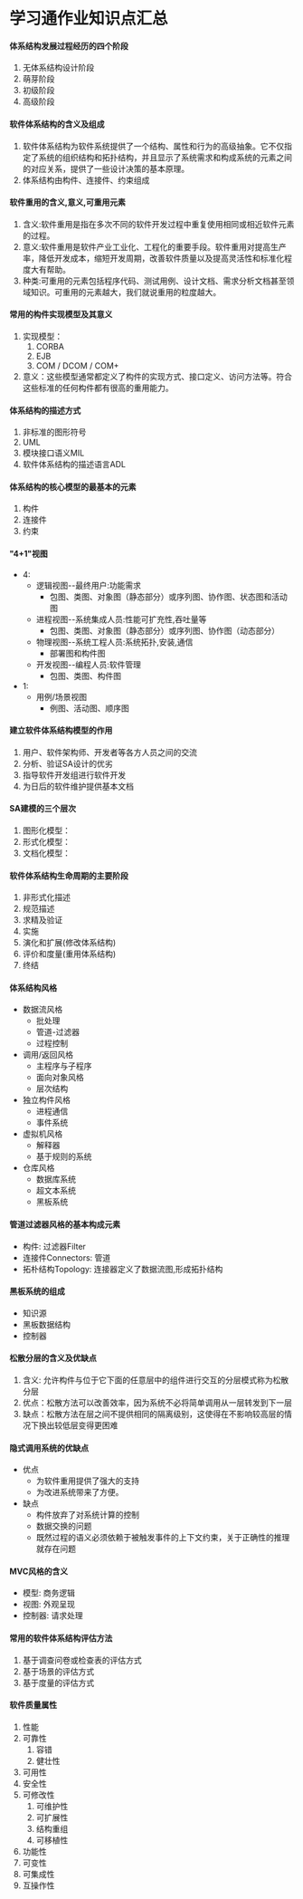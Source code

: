 # 学习通作业知识点汇总

#### 体系结构发展过程经历的四个阶段

1. 无体系结构设计阶段
2. 萌芽阶段
3. 初级阶段
4. 高级阶段

#### 软件体系结构的含义及组成

1. 软件体系结构为软件系统提供了一个结构、属性和行为的高级抽象。它不仅指定了系统的组织结构和拓扑结构，并且显示了系统需求和构成系统的元素之间的对应关系，提供了一些设计决策的基本原理。
2. 体系结构由构件、连接件、约束组成

#### 软件重用的含义,意义,可重用元素

1. 含义:软件重用是指在多次不同的软件开发过程中重复使用相同或相近软件元素的过程。
2. 意义:软件重用是软件产业工业化、工程化的重要手段。软件重用对提高生产率，降低开发成本，缩短开发周期，改善软件质量以及提高灵活性和标准化程度大有帮助。
3. 种类:可重用的元素包括程序代码、测试用例、设计文档、需求分析文档甚至领域知识。可重用的元素越大，我们就说重用的粒度越大。

#### 常用的构件实现模型及其意义

1. 实现模型：
   1. CORBA
   2. EJB
   3. COM / DCOM / COM+
2. 意义：这些模型通常都定义了构件的实现方式、接口定义、访问方法等。符合这些标准的任何构件都有很高的重用能力。

#### 体系结构的描述方式

1. 非标准的图形符号
2. UML
3. 模块接口语义MIL
4. 软件体系结构的描述语言ADL

#### 体系结构的核心模型的最基本的元素

1. 构件
2. 连接件
3. 约束

#### "4+1"视图

* 4:
  * 逻辑视图--最终用户:功能需求
    * 包图、类图、对象图（静态部分）或序列图、协作图、状态图和活动图
  * 进程视图--系统集成人员:性能可扩充性,吞吐量等
    * 包图、类图、对象图（静态部分）或序列图、协作图（动态部分）
  * 物理视图--系统工程人员:系统拓扑,安装,通信
    * 部署图和构件图
  * 开发视图--编程人员:软件管理
    * 包图、类图、构件图
* 1:
  * 用例/场景视图
    * 例图、活动图、顺序图

#### 建立软件体系结构模型的作用

1. 用户、软件架构师、开发者等各方人员之间的交流
2. 分析、验证SA设计的优劣
3. 指导软件开发组进行软件开发
4. 为日后的软件维护提供基本文档

#### SA建模的三个层次

1. 图形化模型： 
2. 形式化模型：
3. 文档化模型：

#### 软件体系结构生命周期的主要阶段

1. 非形式化描述
2. 规范描述
3. 求精及验证
4. 实施
5. 演化和扩展(修改体系结构)
6. 评价和度量(重用体系结构)
7. 终结

#### 体系结构风格

* 数据流风格
   * 批处理
   * 管道-过滤器
   * 过程控制
* 调用/返回风格
  * 主程序与子程序
  * 面向对象风格
  * 层次结构
* 独立构件风格
  * 进程通信
  * 事件系统
* 虚拟机风格
  * 解释器
  * 基于规则的系统
* 仓库风格
  * 数据库系统
  * 超文本系统
  * 黑板系统

#### 管道过滤器风格的基本构成元素

* 构件: 过滤器Filter
* 连接件Connectors: 管道
* 拓朴结构Topology: 连接器定义了数据流图,形成拓扑结构

#### 黑板系统的组成

* 知识源
* 黑板数据结构
* 控制器

#### 松散分层的含义及优缺点

1. 含义: 允许构件与位于它下面的任意层中的组件进行交互的分层模式称为松散分层
2. 优点：松散方法可以改善效率，因为系统不必将简单调用从一层转发到下一层
3. 缺点：松散方法在层之间不提供相同的隔离级别，这使得在不影响较高层的情况下换出较低层变得更困难

#### 隐式调用系统的优缺点

* 优点
  * 为软件重用提供了强大的支持
  * 为改进系统带来了方便。
* 缺点
  * 构件放弃了对系统计算的控制
  * 数据交换的问题
  * 既然过程的语义必须依赖于被触发事件的上下文约束，关于正确性的推理就存在问题

#### MVC风格的含义

* 模型: 商务逻辑
* 视图: 外观呈现
* 控制器: 请求处理

#### 常用的软件体系结构评估方法

1. 基于调查问卷或检查表的评估方式
2. 基于场景的评估方式
3. 基于度量的评估方式

#### 软件质量属性

1. 性能
2. 可靠性
   1. 容错
   2. 健壮性
3. 可用性
4. 安全性
5. 可修改性
   1. 可维护性
   2. 可扩展性
   3. 结构重组
   4. 可移植性
6. 功能性
7. 可变性
8. 可集成性
9.  互操作性